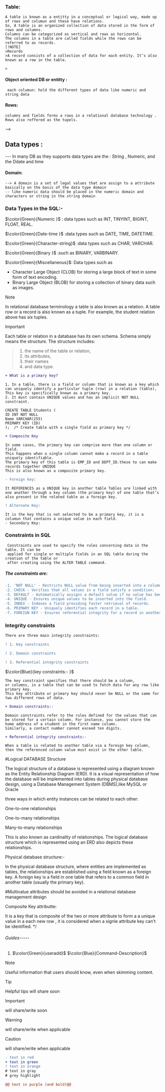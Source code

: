  ### Table:
  ```
  A table is known as a entitty in a conceptual or logical way, made up of rows and columun and these have relations.
  So, A table is an organized collection of data stored in the form of rows and columns.
  Columns can be categorized as vertical and rows as horizontal.
 The columns in a table are called fields while the rows can be referred to as records.
[!NOTE]
>Records
>A record consists of a collection of data for each entity. It’s also known as a row in the table.

> 
   ```
#### Object oriented DB or entitty : 
   ```Entity is object that is attributes that are like columns or fields : 
    each columun: hold the different types of data like numeric and string data
   ```
#### Rows: 
  ```
  columns and fields forms a rows in a relational database technology .  Rows also reffered as the tupels.
  ```
  -->
## Data types : 
--- In many DB as  they supports data types are the : String , Numeric, and the Ddate and time 

#### Domain:
```
--> A domain is a set of legal values that are assign to a attribute basically on the basis of the data type domain
-- like numeric data should be placed in the numeric domain and characters or string in the string domain  
```
### Data Types in the SQL:-

$\color{Green}{Numeric }$ : data types such as INT, TINYINT, BIGINT, FLOAT, REAL. 

$\color{Green}{Date-time }$ :data types such as DATE, TIME, DATETIME. 

$\color{Green}{Character-string}$ :data types such as CHAR, VARCHAR. 

$\color{Green}{Binary }$ :such as BINARY, VARBINARY. 

$\color{Green}{Miscellaneous}$: Data types such as
- Character Large Object (CLOB) for storing a large block of text in some form of text encoding.   
- Binary Large Object (BLOB) for storing a collection of binary data such as images. 

> [!NOTE] 
> In relational database terminology a table is also known as a relation.
> A table row or a record is also known as a tuple. For example, the student relation above has six
> tuples.

> [!IMPORTANT]
Each table or relation in a database has its own schema. Schema simply means the structure. The structure includes:
>1. the name of the table or relation,  
>2.  its attributes,  
>3. their names  
>4. and data type.  

```diff
+ What is a primary key?
```
```
1. In a table, there is a field or column that is known as a key which can uniquely identify a particular tuple (row) in a relation (table), This key is specifically known as a primary key.
2. It must contain UNIQUE values and has an implicit NOT NULL constraint.

CREATE TABLE Students (  
ID INT NOT NULL 
Name VARCHAR(255) 
PRIMARY KEY (ID) 
);  /* Create table with a single field as primary key */ 
```
```diff
+ Composite Key
```
```
In some cases, the primary key can comprise more than one column or field.
This happens when a single column cannot make a record in a table uniquely identifiable.
The primary key of this table is EMP_ID and DEPT_ID.these to can make records together UNIQUE
This is also known as a composite primary key.
```
```diff
- Foreign key:
```  
```
It REFERENCES as a UNIQUE key in another table Tables are linked with one another through a key column (the primary key) of one table that’s also present in the related table as a foreign key.
```

```diff
! Alternate Key:
```
```
It is the key that is not selected to be a primary key, it is a columun that contains a unique value in each field.
- Secondary Key: 
```

### Constraints in SQL
```
 Constraints are used to specify the rules concerning data in the table. It can be
 applied for single or multiple fields in an SQL table during the creation of the table or
 after creating using the ALTER TABLE command. 
 ```
##### The constraints are:
```diff
-1. 'NOT NULL' - Restricts NULL value from being inserted into a column.
-2. CHECK - Verifies that all values in a field satisfy a condition.
-3. DEFAULT - Automatically assigns a default value if no value has been specified for the field.
-4. UNIQUE - Ensures unique values to be inserted into the field.
-5. INDEX - Indexes a field providing faster retrieval of records.
-6. PRIMARY KEY - Uniquely identifies each record in a table.
-7. FOREIGN KEY - Ensures referential integrity for a record in another table

```
### Integrity constraints

```diff 
There are three main integrity constraints:

! 1. Key constraints

! 2. Domain constraints

! 3. Referential integrity constraints
```

$\color{Blue}{key constraints:- }$
```
The key constraint specifies that there should be a column, 
or columns, in a table that can be used to fetch data for any row like primary key.  
This key attribute or primary key should never be NULL or the same for two different rows of data. 
```

```diff
+ Domain constraints:-
```
```
Domain constraints refer to the rules defined for the values that can be stored for a certain column. For instance, you cannot store the 
home address of a student in the first name column.
Similarly, a contact number cannot exceed ten digits.
```
```diff
+ Referential integrity constraints:-
```
```
When a table is related to another table via a foreign key column, then the referenced column value must exist in the other table.
```

#Logical DATABASE Structure

The logical structure of a database is represented using a diagram known as the Entity Relationship Diagram (ERD).
 It is a visual representation of how the database will be implemented into tables during physical database design, 
using a Database Management System (DBMS),like MySQL or Oracle

 three ways in which entity instances can be related to each other:

One-to-one relationships 

One-to-many relationships 

Many-to-many relationships 

This is also known as cardinality of relationships.
The logical database structure which is represented using an ERD also depicts these relationships.


Physical database structure:-

In the physical database structure, where entities are implemented as tables, the relationships are established using a field known as a foreign key.
 A foreign key is a field in one table that refers to a common field in another table (usually the primary key). 

#Multivalue attributes should be avoided in a relational database management design


Composite Key attributte: 

It is a key that is composite of the two or more attribute to form a a unique value in a each new row , 
it is considered when a signle attribute key can't be identified.
*/

###### Guides-----

1. $\color{Green}{useradd}$
$\color{Blue}{Command-Description}$


> [!NOTE]
> Useful information that users should know, even when skimming content.
 

> [!TIP]
> Helpful tips will share soon

> [!IMPORTANT]
> will share/write soon


> [!WARNING]
>  will share/write when applicable

> [!CAUTION]
> will share/write when applicable

```diff
- text in red
+ text in green
! text in orange
# text in gray
# grey highlight

@@ text in purple (and bold)@@
```
